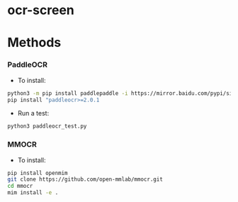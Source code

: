 # ocr-screen

# Methods

### PaddleOCR
- To install:
```bash
python3 -m pip install paddlepaddle -i https://mirror.baidu.com/pypi/simple
pip install "paddleocr>=2.0.1
```

- Run a test:
```bash
python3 paddleocr_test.py
```

### MMOCR
- To install:
```bash
pip install openmim
git clone https://github.com/open-mmlab/mmocr.git
cd mmocr
mim install -e .
```
